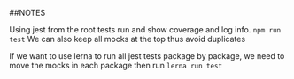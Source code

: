##NOTES

Using jest from the root tests run and show coverage and log info.
`npm run test`
We can also keep all mocks at the top thus avoid duplicates


If we want to use lerna to run all jest tests package by package, we need to move the mocks in each package then run
`lerna run test`

